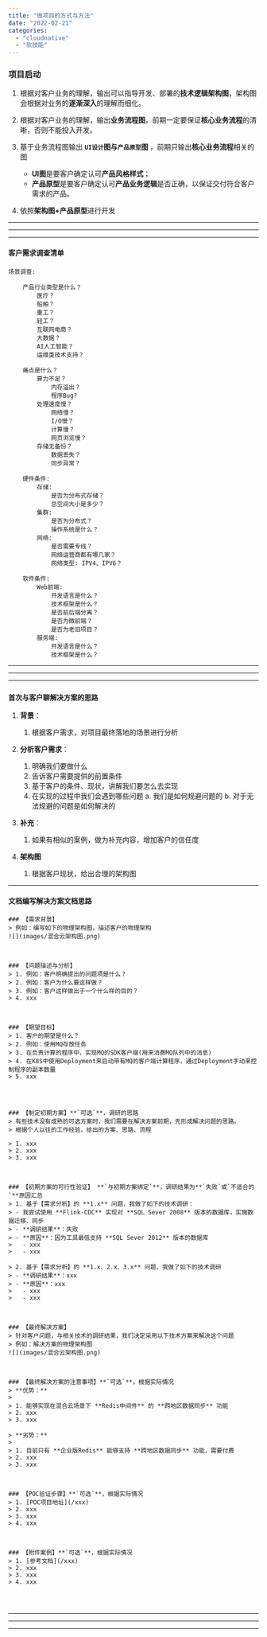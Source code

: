 ```yaml
---
title: "做项目的方式与方法"
date: "2022-02-21"
categories: 
  - "cloudnative"
  - "软技能"
---
```


### 项目启动

1. 根据对客户业务的理解，输出可以指导开发、部署的**技术逻辑架构图**，架构图会根据对业务的**逐渐深入**的理解而细化。
    
2. 根据对客户业务的理解，输出**业务流程图**，前期一定要保证**核心业务流程**的清晰，否则不能投入开发。
    

  

3. 基于业务流程图输出 **`UI设计`图与`产品原型`图** ，前期只输出**核心业务流程**相关的图
    
    - **UI图**是要客户确定认可**产品风格样式**；
    - **产品原型**是要客户确定认可**产品业务逻辑**是否正确，以保证交付符合客户需求的产品。

  

4. 依照**架构图+产品原型**进行开发

* * *

* * *

* * *

#### 客户需求调查清单

```
场景调查:

    产品行业类型是什么？
        医疗？
        船舶？
        重工？
        轻工？
        互联网电商？
        大数据？
        AI人工智能？
        运维类技术支持？

    痛点是什么？
        算力不足？
            内存溢出？
            程序Bug?
        处理速度慢？
            网络慢？
            I/O慢？
            计算慢？
            网页浏览慢？
        存储无备份？
            数据丢失？
            同步异常？

    硬件条件:
        存储:
            是否为分布式存储？
            总空间大小是多少？
        集群:
            是否为分布式？
            操作系统是什么？
        网络:
            是否需要专线？
            网络运营商都有哪几家？
            网络类型: IPV4、IPV6？

    软件条件:
        Web前端:
            开发语言是什么？
            技术框架是什么？
            是否前后端分离？
            是否为微前端？
            是否为老旧项目？
        服务端:
            开发语言是什么？
            技术框架是什么？
```

* * *

* * *

* * *

### **`首次与客户聊解决方案的思路`**

1. **背景**：
    
    1. 根据客户需求，对项目最终落地的场景进行分析
2. **分析客户需求**：
    
    1. 明确我们要做什么
    2. 告诉客户需要提供的前置条件
    3. 基于客户的条件、现状，讲解我们要怎么去实现
    4. 在实现的过程中我们会遇到哪些问题 a. 我们是如何规避问题的 b. 对于无法规避的问题是如何解决的
3. **补充**：
    
    1. 如果有相似的案例，做为补充内容，增加客户的信任度
4. **架构图**
    
    1. 根据客户现状，给出合理的架构图

* * *

#### 文档编写解决方案文档思路

```
### 【需求背景】
> 例如：编写如下的物理架构图，描述客户的物理架构
![](images/混合云架构图.png)



### 【问题描述与分析】
> 1. 例如：客户明确提出的问题项是什么？
> 2. 例如：客户为什么要这样做？
> 3. 例如：客户这样做出于一个什么样的目的？
> 4. xxx



### 【期望目标】
> 1. 客户的期望是什么？
> 2. 例如：使用MQ存放任务
> 3. 在负责计算的程序中，实现MQ的SDK客户端(用来消费MQ队列中的消息)
> 4. 在K8S中使用Deployment来启动带有MQ的客户端计算程序，通过Deployment手动来控制程序的副本数量
> 5. xxx




### 【制定初期方案】**`可选`**，调研的思路
> 有些技术没有成熟的可选方案时，我们需要在解决方案前期，先形成解决问题的思路。
> 根据个人以往的工作经验，给出的方案、思路、流程

> 1. xxx
> 2. xxx
> 3. xxx



### 【初期方案的可行性验证】 **`与初期方案绑定`**，调研结果为**`失败`或`不适合的`**原因汇总
> 1. 基于【需求分析】的 **1.x** 问题，我做了如下的技术调研：
> - 我尝试使用 **Flink-CDC** 实现对 **SQL Sever 2008** 版本的数据库，实施数据迁移、同步
> - **调研结果**：失败
> - **原因**：因为工具最低支持 **SQL Sever 2012** 版本的数据库
>   - xxx
>   - xxx

> 2. 基于【需求分析】的 **1.x、2.x、3.x** 问题，我做了如下的技术调研
> - **调研结果**：xxx
> - **原因**：xxx
>   - xxx
>   - xxx



### 【最终解决方案】
> 针对客户问题，与相关技术的调研结果，我们决定采用以下技术方案来解决这个问题
> 例如：解决方案的物理架构图
![](images/混合云架构图.png)



### 【最终解决方案的注意事项】**`可选`**，根据实际情况
> **优势：**
>
> 1. 能够实现在混合云场景下 **Redis中间件** 的 **跨地区数据同步** 功能
> 2. xxx
> 3. xxx

> **劣势：**
>
> 1. 目前只有 **企业版Redis** 能够支持 **跨地区数据同步** 功能，需要付费
> 2. xxx
> 3. xxx



### 【POC验证步骤】**`可选`**，根据实际情况
> 1. [POC项目地址](/xxx)
> 2. xxx
> 3. xxx
> 4. xxx



### 【附件案例】**`可选`**，根据实际情况
> 1. [参考文档](/xxx)
> 2. xxx
> 3. xxx
> 4. xxx




```

* * *

* * *

* * *
